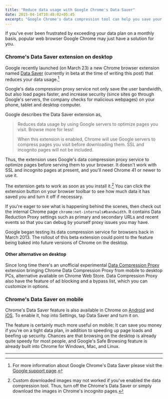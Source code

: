 ```yaml
---
title: "Reduce data usage with Google Chrome's Data Saver"
date: 2015-04-14T10:48:02+05:45
excerpt: "Google Chrome's data compression tool can help you save your bandwidth, says Google."
---
```


If you've ever been frustrated by exceeding your data plan on a monthly basis, popular web browser Google Chrome may just have a solution for you.

### Chrome's Data Saver extension on desktop

Google recently launched (on March 23) a new Chrome browser extension named [Data Saver](https://chrome.google.com/webstore/detail/data-saver-beta/pfmgfdlgomnbgkofeojodiodmgpgmkac) (currently in beta at the time of writing this post) that reduces your data usage.[^1]

Google's data compression proxy service not only save the user bandwidth, but also load pages faster, and increase security (since sites go through Google's servers, the company checks for malicious webpages) on your phone, tablet and desktop computer.

Google describes the Data Saver extension as,

> Reduces data usage by using Google servers to optimize pages you visit. Browse more for less!
>
> When this extension is enabled, Chrome will use Google servers to compress pages you visit before downloading them. SSL and incognito pages will not be included.

Thus, the extension uses Google's data compression proxy service to optimize pages before serving them to your browser. It doesn't work with SSL and incognito pages at present, and you'll need Chrome 41 or newer to use it.

The extension gets to work as soon as you install it.[^2] You can click the extension button on your browser toolbar to see how much data it has saved you and turn it off if necessary.

If you're eager to see what is happening behind the scenes, then check out the internal Chrome page `chrome:net-internals#bandwidth`. It contains Data Reduction Proxy settings such as primary and secondary URLs and recent events so that you can debug by yourself proxy issues you may have.

Google began testing its data compression service for browsers back in March 2013. The rollout of this beta extension could point to the feature being baked into future versions of Chrome on the desktop.

#### Other alternative on desktop

Since long time there's an unofficial experimental [Data Compression Proxy](https://chrome.google.com/webstore/detail/data-compression-proxy/ajfiodhbiellfpcjjedhmmmpeeaebmep) extension bringing Chrome Data Compression Proxy from mobile to desktop PCs, alternative available on Chrome Web Store. Data Compression Proxy also have the feature of ad blocking and a bypass list, which you can customize in options.

### Chrome's Data Saver on mobile

Chrome's Data Saver feature is also available in Chrome on [Android](https://play.google.com/store/apps/details?id=com.android.chrome&hl=en) and [iOS](https://itunes.apple.com/in/app/chrome-web-browser-by-google/id535886823?mt=8). To enable it, hop into Settings, tap Data Saver and turn it on.

The feature is certainly much more useful on mobile: It can save you money if you're on a tight data plan, in addition to speeding up page loads and beefing up security. Chances are that browsing on the desktop is already quite speedy for most people, and Google's Safe Browsing feature is already built into Chrome for Windows, Mac, and Linux.

---

[^1]: For more information about Google Chrome's Data Saver please visit the [Google support page](https://support.google.com/chrome/answer/2392284).
[^2]: Custom downloaded images may not worked if you've enabled the data compression tool. Thus, turn off the Chrome's Data Saver or simply download the images in Chrome's incognito pages.
